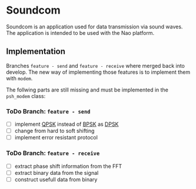 # Soundcom

Soundcom is an application used for data transmission via sound waves.
The application is intended to be used with the Nao platform.

## Implementation

Branches `feature - send` and `feature - receive` where merged back into develop. The new way of implementing those features is to implement them with `modem`.

The follwing parts are still missing and must be implemented in the `psh_modem` class:

### ToDo Branch: `feature - send`

-   [ ] implement [QPSK](https://en.wikipedia.org/wiki/Phase-shift_keying#Quadrature_phase-shift_keying_.28QPSK.29) instead of [BPSK](https://en.wikipedia.org/wiki/Phase-shift_keying#Binary_phase-shift_keying_.28BPSK.29) as [DPSK](https://en.wikipedia.org/wiki/Phase-shift_keying#Differential_phase-shift_keying_.28DPSK.29)
-   [ ] change from hard to soft shifting
-   [ ] implement error resistant protocol

### ToDo Branch: `feature - receive`

-   [ ] extract phase shift information from the FFT
-   [ ] extract binary data from the signal
-   [ ] construct usefull data from binary
